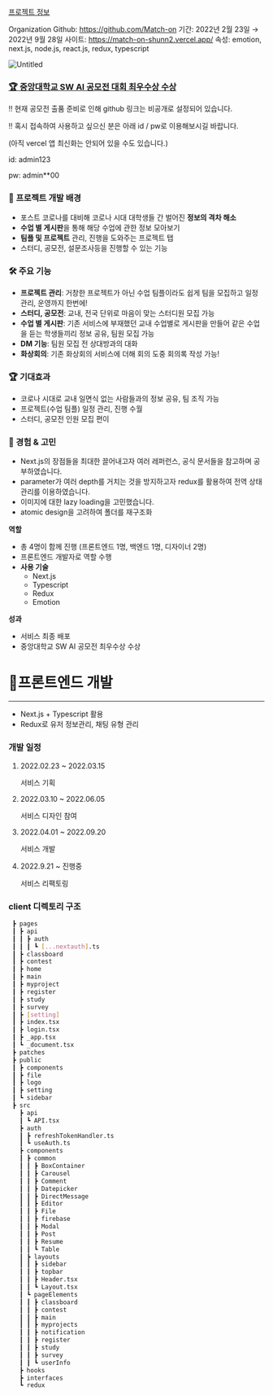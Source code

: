 <a href="https://www.swaicau.com/bbs/board.php?bo_table=program5&wr_id=41">프로젝트 정보</a>

Organization Github: https://github.com/Match-on
기간: 2022년 2월 23일 → 2022년 9월 28일
사이트: https://match-on-shunn2.vercel.app/
속성: emotion, next.js, node.js, react.js, redux, typescript

![Untitled](Match-On%20e552e73c6ac644569bc097622f1de0a3/Untitled.png)

### [🏆 중앙대학교 SW AI 공모전 대회 최우수상 수상](https://www.swaicau.com/bbs/board.php?bo_table=program5&wr_id=41)

‼️ 현재 공모전 출품 준비로 인해 github 링크는 비공개로 설정되어 있습니다.

‼️ 혹시 접속하여 사용하고 싶으신 분은 아래 id / pw로 이용해보시길 바랍니다.

(아직 vercel 앱 최신화는 안되어 있을 수도 있습니다.)

id: admin123

pw: admin**00 

### 🎨 **프로젝트 개발 배경**

- 포스트 코로나를 대비해 코로나 시대 대학생들 간 벌어진 **정보의 격차 해소**
- **수업 별 게시판**을 통해 해당 수업에 관한 정보 모아보기
- **팀플 및 프로젝트** 관리, 진행을 도와주는 프로젝트 탭
- 스터디, 공모전, 설문조사등을 진행할 수 있는 기능

### 🛠️ **주요 기능**

- **프로젝트 관리**: 거창한 프로젝트가 아닌 수업 팀플이라도 쉽게 팀을 모집하고 일정 관리, 운영까지 한번에!
- **스터디, 공모전**: 교내, 전국 단위로 마음이 맞는 스터디원 모집 가능
- **수업 별 게시판**: 기존 서비스에 부재했던 교내 수업별로 게시판을 만들어 같은 수업을 듣는 학생들끼리 정보 공유, 팀원 모집 가능
- **DM 기능**: 팀원 모집 전 상대방과의 대화
- **화상회의**: 기존 화상회의 서비스에 더해 회의 도중 회의록 작성 가능!

### 🏆 **기대효과**

- 코로나 시대로 교내 일면식 없는 사람들과의 정보 공유, 팀 조직 가능
- 프로젝트(수업 팀플) 일정 관리, 진행 수월
- 스터디, 공모전 인원 모집 편이

### 🤔 경험 & 고민

- Next.js의 장점들을 최대한 끌어내고자 여러 레퍼런스, 공식 문서들을 참고하며 공부하였습니다.
- parameter가 여러 depth를 거치는 것을 방지하고자 redux를 활용하여 전역 상태 관리를 이용하였습니다.
- 이미지에 대한 lazy loading을 고민했습니다.
- atomic design을 고려하여 폴더를 재구조화

**역할**

- 총 4명이 함께 진행 (프론트엔드 1명, 백엔드 1명, 디자이너 2명)
- 프론트엔드 개발자로 역할 수행
- **사용 기술**
    - Next.js
    - Typescript
    - Redux
    - Emotion

**성과**

- 서비스 최종 배포
- 중앙대학교 SW AI 공모전 최우수상 수상

# 📝프론트엔드 개발

---

- Next.js + Typescript 활용
- Redux로 유저 정보관리, 채팅 유형 관리

### 개발 일정

1. 2022.02.23 ~ 2022.03.15
    
    서비스 기획
    
2. 2022.03.10 ~ 2022.06.05
    
    서비스 디자인 참여
    
3. 2022.04.01 ~ 2022.09.20
    
    서비스 개발
    
4. 2022.9.21 ~ 진행중
    
    서비스 리팩토링

<h3>client 디렉토리 구조</h3>

```bash
 ┣ pages
 ┃ ┣ api
 ┃ ┃ ┣ auth
 ┃ ┃ ┃ ┗ [...nextauth].ts
 ┃ ┣ classboard
 ┃ ┣ contest
 ┃ ┣ home
 ┃ ┣ main
 ┃ ┣ myproject
 ┃ ┣ register
 ┃ ┣ study
 ┃ ┣ survey
 ┃ ┣ [setting]
 ┃ ┣ index.tsx
 ┃ ┣ login.tsx
 ┃ ┣ _app.tsx
 ┃ ┗ _document.tsx
 ┣ patches
 ┣ public
 ┃ ┣ components
 ┃ ┣ file
 ┃ ┣ logo
 ┃ ┣ setting
 ┃ ┗ sidebar
 ┣ src
   ┣ api
   ┃ ┗ API.tsx
   ┣ auth
   ┃ ┣ refreshTokenHandler.ts
   ┃ ┗ useAuth.ts
   ┣ components
   ┃ ┣ common
   ┃ ┃ ┣ BoxContainer
   ┃ ┃ ┣ Carousel
   ┃ ┃ ┣ Comment
   ┃ ┃ ┣ Datepicker
   ┃ ┃ ┣ DirectMessage
   ┃ ┃ ┣ Editor
   ┃ ┃ ┣ File
   ┃ ┃ ┣ firebase
   ┃ ┃ ┣ Modal
   ┃ ┃ ┣ Post
   ┃ ┃ ┣ Resume
   ┃ ┃ ┗ Table
   ┃ ┣ layouts
   ┃ ┃ ┣ sidebar
   ┃ ┃ ┣ topbar
   ┃ ┃ ┣ Header.tsx
   ┃ ┃ ┗ Layout.tsx
   ┃ ┗ pageElements
   ┃ ┃ ┣ classboard
   ┃ ┃ ┣ contest
   ┃ ┃ ┣ main
   ┃ ┃ ┣ myprojects
   ┃ ┃ ┣ notification
   ┃ ┃ ┣ register
   ┃ ┃ ┣ study
   ┃ ┃ ┣ survey
   ┃ ┃ ┗ userInfo
   ┣ hooks
   ┣ interfaces
   ┗ redux
```
